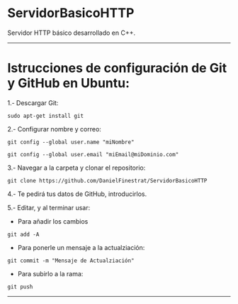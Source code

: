 # ServidorBasicoHTTP
Servidor HTTP básico desarrollado en C++.

___
# Istrucciones de configuración de Git y GitHub en Ubuntu:

1.- Descargar Git: 

```sudo apt-get install git```

2.- Configurar nombre y correo:

```git config --global user.name "miNombre"```

```git config --global user.email "miEmail@miDominio.com"```

3.- Navegar a la carpeta y clonar el repositorio:

```git clone https://github.com/DanielFinestrat/ServidorBasicoHTTP```

4.- Te pedirá tus datos de GitHub, introducirlos.

5.- Editar, y al terminar usar:

- Para añadir los cambios

```git add -A```

- Para ponerle un mensaje a la actualziación:

```git commit -m "Mensaje de Actualziación"```

- Para subirlo a la rama:

```git push```
___
